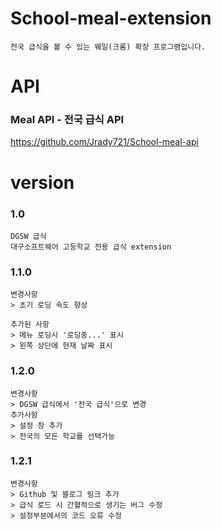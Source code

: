 # School-meal-extension
```angular2html
전국 급식을 볼 수 있는 웨일(크롬) 확장 프로그램입니다.
```

# API
### Meal API - 전국 급식 API
https://github.com/Jrady721/School-meal-api

# version
### 1.0
```angular2html
DGSW 급식
대구소프트웨어 고등학교 전용 급식 extension
```
### 1.1.0
```angular2html
변경사항
> 초기 로딩 속도 향상

추가된 사항
> 메뉴 로딩시 '로딩중...' 표시
> 왼쪽 상단에 현재 날짜 표시
```

### 1.2.0
```angular2html
변경사항
> DGSW 급식에서 '전국 급식'으로 변경
추가사항
> 설정 창 추가
> 전국의 모든 학교를 선택가능
```

### 1.2.1
```
변경사항
> Github 및 블로그 링크 추가
> 급식 로드 시 간혈적으로 생기는 버그 수정
> 설정부분에서의 코드 오류 수정
```